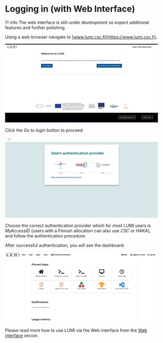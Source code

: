 # Logging in (with Web Interface)

!!! info
	The web interface is still under development so expect 
	additional features and further polishing. 


Using a web browser navigate to [www.lumi.csc.fi](https://www.lumi.csc.fi). 

![Image of welcome page for the LUMI web interface](../assets/images/wwwLumiWelcome.png)

Click the _Go to login_ button to proceed.

![Image of authentication page for the LUMI web interface](../assets/images/wwwLumiAuth.png)

Choose the correct authentication provider which for most LUMI users is _MyAccessID_ (users with a Finnish allocation can also use _CSC_ or _HAKA_), and follow the authentication procedure.

After successful authentication, you will see the dashboard.

![Dashboard for the LUMI web interface](../assets/images/wwwLumiDash.png)

Please read more how to use LUMI via the Web interface from the [Web interface](../runjobs/webui/index.md) secion. 